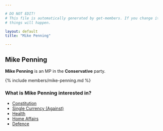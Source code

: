 ```yaml
---

# DO NOT EDIT!
# This file is automatically generated by get-members. If you change it, bad
# things will happen.

layout: default
title: "Mike Penning"

---
```


## Mike Penning

**Mike Penning** is an MP in the **Conservative** party.

{% include members/mike-penning.md %}

### What is Mike Penning interested in?


* [Constitution](/interests/constitution.html)
* [Single Currency (Against)](/interests/single-currency-against.html)
* [Health](/interests/health.html)
* [Home Affairs](/interests/home-affairs.html)
* [Defence](/interests/defence.html)
